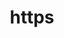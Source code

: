 ---
# This topic lives at
# https://digital.gov/topics/https

slug: "https"

# Topic Title
title: "https"

# description — keep it short and clear
summary: ""


# Weight
weight: 1

# For more information on managing topics,
# see https://github.com/GSA/digitalgov.gov/wiki
---